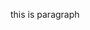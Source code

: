 
<!DOCTYPE html >
<html>
<head>
<title>ceekay</title>
</head>
<body>
<p>this is paragraph </p>
</body>
</html>
